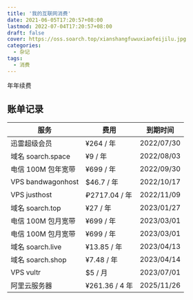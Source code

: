 ```yaml
---
title: '我的互联网消费'
date: 2021-06-05T17:20:57+08:00
lastmod: 2022-07-04T17:20:57+08:00
draft: false
cover: https://oss.soarch.top/xianshangfuwuxiaofeijilu.jpg
categories:
  - 杂记
tags:
  - 消费
---
```


年年续费

<!--more-->

## 账单记录

| 服务               | 费用           | 到期时间   |
| ------------------ | -------------- | ---------- |
| 迅雷超级会员       | ¥264 / 年      | 2022/07/30 |
| 域名 soarch.space  | ¥9 / 年        | 2022/08/03 |
| 电信 100M 包年宽带 | ¥699 / 年      | 2022/09/30 |
| VPS bandwagonhost  | $46.7 / 年     | 2022/10/17 |
| VPS justhost       | ₽2717.04 / 年  | 2022/11/09 |
| 域名 soarch.top    | ¥27 / 年       | 2023/01/27 |
| 电信 100M 包月宽带 | ¥699 / 年      | 2023/03/01 |
| 电信 100M 包月宽带 | ¥699 / 年      | 2023/03/01 |
| 域名 soarch.live   | ¥13.85 / 年    | 2023/04/13 |
| 域名 soarch.shop   | ¥7.48 / 年     | 2023/04/14 |
| VPS vultr          | $5 / 月        | 2023/07/01 |
| 阿里云服务器       | ¥261.36 / 4 年 | 2025/11/26 |
